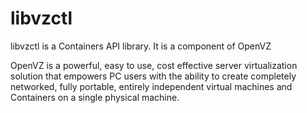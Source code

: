 libvzctl
========

libvzctl is a Containers API library. It is a component of OpenVZ

OpenVZ is a powerful, easy to use, cost effective server virtualization solution
that empowers PC users with the ability to create completely networked, fully
portable, entirely independent virtual machines and Containers on a single
physical machine.

